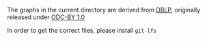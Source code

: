 The graphs in the current directory are derived from [DBLP](https://dblp.uni-trier.de),
originally released under [ODC-BY 1.0](https://opendatacommons.org/licenses/by/summary/)

In order to get the correct files, please install `git-lfs`
